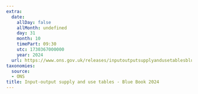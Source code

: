 ```yaml
---
extra:
  date:
    allDay: false
    allMonth: undefined
    day: 31
    month: 10
    timePart: 09:30
    utc: 1730367000000
    year: 2024
  url: https://www.ons.gov.uk/releases/inputoutputsupplyandusetablesbluebook2024
taxonomies:
  source:
  - ONS
title: Input-output supply and use tables - Blue Book 2024
---
```

